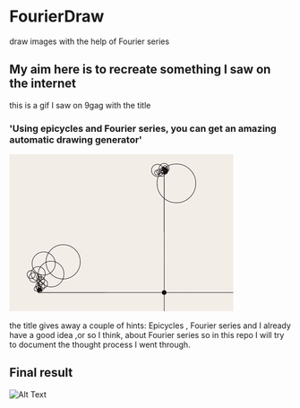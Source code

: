 # FourierDraw
draw images with the help of Fourier series

## My aim here is to recreate something I saw on the internet

this is a gif I saw on 9gag with the title 
### 'Using epicycles and Fourier series, you can get an amazing automatic drawing generator'
![Alt Text](https://raw.githubusercontent.com/ansnoussi/FourierDraw/master/image.gif)

the title gives away a couple of hints: Epicycles , Fourier series
and I already have a good idea ,or so I think, about Fourier series
so in this repo I will try to document the thought process I went through.

## Final result 
![Alt Text](https://raw.githubusercontent.com/ansnoussi/FourierDraw/countries/tunisia.gif)
